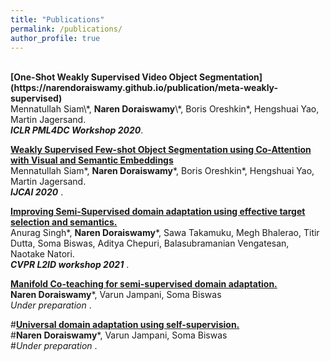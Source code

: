 ```yaml
---
title: "Publications"
permalink: /publications/
author_profile: true
---
```

<br>
<b>[One-Shot Weakly Supervised Video Object Segmentation](https://narendoraiswamy.github.io/publication/meta-weakly-supervised)</b> <br> 
Mennatullah Siam\*, <b>Naren Doraiswamy</b>\*, Boris Oreshkin*, Hengshuai Yao, Martin Jagersand. <br>
<i> <b> ICLR PML4DC Workshop 2020</b></i>.

<b>[Weakly Supervised Few-shot Object Segmentation using Co-Attention with Visual and Semantic Embeddings](http://narendoraiswamy.github.io/publication/Dynamic_incremental_few_shot_learning)</b> <br> 
Mennatullah Siam\*, <b>Naren Doraiswamy</b>\*, Boris Oreshkin*, Hengshuai Yao, Martin Jagersand. <br>
<i><b>IJCAI 2020</b> </i>. 


<b>[Improving Semi-Supervised domain adaptation using effective target selection and semantics.](http://narendoraiswamy.github.io/publication/semi-supervised-adaptation)</b> <br> 
Anurag Singh\*, <b>Naren Doraiswamy</b>\*, Sawa Takamuku, Megh Bhalerao, Titir Dutta, Soma Biswas, Aditya Chepuri, Balasubramanian Vengatesan, Naotake Natori.<br> 
<i> <b>CVPR L2ID workshop 2021</b> </i>. 

<b>[Manifold Co-teaching for semi-supervised domain adaptation.](http://narendoraiswamy.github.io/publication/coteaching-DomainAdapt)</b> <br> 
<b>Naren Doraiswamy</b>\*, Varun Jampani, Soma Biswas<br> 
<i>Under preparation<b></b> </i>. 

#<b>[Universal domain adaptation using self-supervision.](http://narendoraiswamy.github.io/publication/univ-domain-adaptation)</b> <br> 
#<b>Naren Doraiswamy</b>\*, Varun Jampani, Soma Biswas<br> 
#<i>Under preparation<b></b> </i>. 
